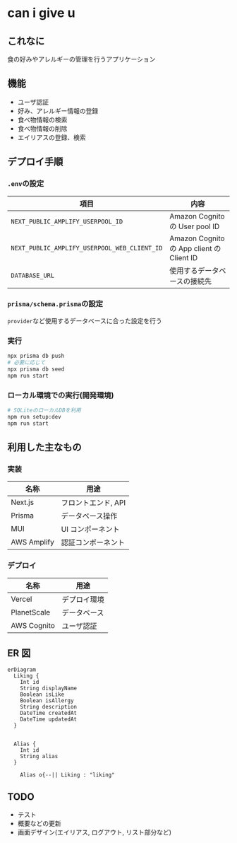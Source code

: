 # can i give u

## これなに

食の好みやアレルギーの管理を行うアプリケーション

## 機能

- ユーザ認証
- 好み、アレルギー情報の登録
- 食べ物情報の検索
- 食べ物情報の削除
- エイリアスの登録、検索

## デプロイ手順

### `.env`の設定

| 項目                                         | 内容                                      |
| -------------------------------------------- | ----------------------------------------- |
| `NEXT_PUBLIC_AMPLIFY_USERPOOL_ID`            | Amazon Cognito の User pool ID            |
| `NEXT_PUBLIC_AMPLIFY_USERPOOL_WEB_CLIENT_ID` | Amazon Cognito の App client の Client ID |
| `DATABASE_URL`                               | 使用するデータベースの接続先              |

### `prisma/schema.prisma`の設定

`provider`など使用するデータベースに合った設定を行う

### 実行

```bash
npx prisma db push
# 必要に応じて
npx prisma db seed
npm run start
```

### ローカル環境での実行(開発環境)

```bash
# SQLiteのローカルDBを利用
npm run setup:dev
npm run start
```

## 利用した主なもの

### 実装

| 名称        | 用途                |
| ----------- | ------------------- |
| Next.js     | フロントエンド, API |
| Prisma      | データベース操作    |
| MUI         | UI コンポーネント   |
| AWS Amplify | 認証コンポーネント  |

### デプロイ

| 名称        | 用途         |
| ----------- | ------------ |
| Vercel      | デプロイ環境 |
| PlanetScale | データベース |
| AWS Cognito | ユーザ認証   |

## ER 図

```mermaid
erDiagram
  Liking {
    Int id
    String displayName
    Boolean isLike
    Boolean isAllergy
    String description
    DateTime createdAt
    DateTime updatedAt
  }


  Alias {
    Int id
    String alias
  }

    Alias o{--|| Liking : "liking"
```

## TODO

- テスト
- 概要などの更新
- 画面デザイン(エイリアス, ログアウト, リスト部分など)
